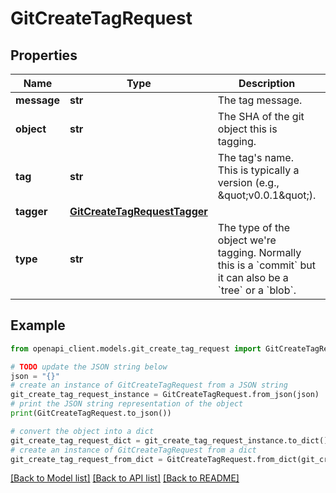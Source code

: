 # GitCreateTagRequest


## Properties

Name | Type | Description | Notes
------------ | ------------- | ------------- | -------------
**message** | **str** | The tag message. | 
**object** | **str** | The SHA of the git object this is tagging. | 
**tag** | **str** | The tag&#39;s name. This is typically a version (e.g., \&quot;v0.0.1\&quot;). | 
**tagger** | [**GitCreateTagRequestTagger**](GitCreateTagRequestTagger.md) |  | [optional] 
**type** | **str** | The type of the object we&#39;re tagging. Normally this is a &#x60;commit&#x60; but it can also be a &#x60;tree&#x60; or a &#x60;blob&#x60;. | 

## Example

```python
from openapi_client.models.git_create_tag_request import GitCreateTagRequest

# TODO update the JSON string below
json = "{}"
# create an instance of GitCreateTagRequest from a JSON string
git_create_tag_request_instance = GitCreateTagRequest.from_json(json)
# print the JSON string representation of the object
print(GitCreateTagRequest.to_json())

# convert the object into a dict
git_create_tag_request_dict = git_create_tag_request_instance.to_dict()
# create an instance of GitCreateTagRequest from a dict
git_create_tag_request_from_dict = GitCreateTagRequest.from_dict(git_create_tag_request_dict)
```
[[Back to Model list]](../README.md#documentation-for-models) [[Back to API list]](../README.md#documentation-for-api-endpoints) [[Back to README]](../README.md)


